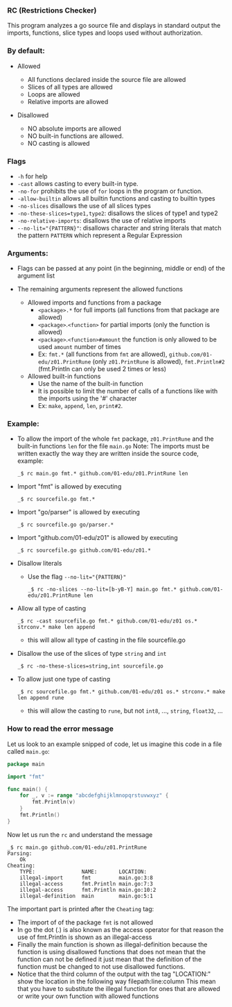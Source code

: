 ### RC (Restrictions Checker)

This program analyzes a go source file and displays in standard output the imports, functions, slice types and loops used without authorization.

### By default:

- Allowed

  - All functions declared inside the source file are allowed
  - Slices of all types are allowed
  - Loops are allowed
  - Relative imports are allowed

- Disallowed

  - NO absolute imports are allowed
  - NO built-in functions are allowed.
  - NO casting is allowed

### Flags

- `-h` for help
- `-cast` allows casting to every built-in type.
- `-no-for` prohibits the use of `for` loops in the program or function.
- `-allow-builtin` allows all builtin functions and casting to builtin types
- `-no-slices` disallows the use of all slices types
- `-no-these-slices=type1,type2`: disallows the slices of type1 and type2
- `-no-relative-imports`: disallows the use of relative imports
- `--no-lit="{PATTERN}"`: disallows character and string literals that match the pattern `PATTERN` which represent a Regular Expression

### Arguments:

- Flags can be passed at any point (in the beginning, middle or end) of the argument list

- The remaining arguments represent the allowed functions
  - Allowed imports and functions from a package
    - `<package>.*` for full imports (all functions from that package are allowed)
    - `<package>`.`<function>` for partial imports (only the function is allowed)
    - `<package>`.`<function>#amount` the function is only allowed to be used `amount` number of times
    - Ex: `fmt.*` (all functions from `fmt` are allowed), `github.com/01-edu/z01.PrintRune` (only `z01.PrintRune` is allowed), `fmt.Println#2` (fmt.Println can only be used 2 times or less)
  - Allowed built-in functions
    - Use the name of the built-in function
    - It is possible to limit the number of calls of a functions like with the imports using the '#' character
    - Ex: `make`, `append`, `len`, `print#2`.

### Example:

- To allow the import of the whole `fmt` package, `z01.PrintRune` and the built-in functions `len` for the file `main.go`
  Note: The imports must be written exactly the way they are written inside the source code, example:

  ```console
  _$ rc main.go fmt.* github.com/01-edu/z01.PrintRune len
  ```

- Import "fmt" is allowed by executing

  ```console
  _$ rc sourcefile.go fmt.*
  ```

- Import "go/parser" is allowed by executing

  ```console
  _$ rc sourcefile.go go/parser.*
  ```

- Import "github.com/01-edu/z01" is allowed by executing

  ```console
  _$ rc sourcefile.go github.com/01-edu/z01.*
  ```

- Disallow literals

  - Use the flag `--no-lit="{PATTERN}"`
    ```console
    _$ rc -no-slices --no-lit=[b-yB-Y] main.go fmt.* github.com/01-edu/z01.PrintRune len
    ```

- Allow all type of casting

  ```console
  _$ rc -cast sourcefile.go fmt.* github.com/01-edu/z01 os.* strconv.* make len append
  ```

  - this will allow all type of casting in the file sourcefile.go

- Disallow the use of the slices of type `string` and `int`

  ```console
  _$ rc -no-these-slices=string,int sourcefile.go
  ```

- To allow just one type of casting

  ```console
  _$ rc sourcefile.go fmt.* github.com/01-edu/z01 os.* strconv.* make len append rune
  ```

  - this will allow the casting to `rune`, but not `int8`, ..., `string`, `float32`, ...

### How to read the error message

Let us look to an example snipped of code, let us imagine this code in a file called `main.go`:

```go
package main

import "fmt"

func main() {
	for _, v := range "abcdefghijklmnopqrstuvwxyz" {
		fmt.Println(v)
	}
	fmt.Println()
}
```

Now let us run the `rc` and understand the message

```console
_$ rc main.go github.com/01-edu/z01.PrintRune
Parsing:
	Ok
Cheating:
	TYPE:             	NAME:      	LOCATION:
	illegal-import    	fmt        	main.go:3:8
	illegal-access    	fmt.Println	main.go:7:3
	illegal-access    	fmt.Println	main.go:10:2
	illegal-definition	main       	main.go:5:1
```

The important part is printed after the `Cheating` tag:

- The import of of the package `fmt` is not allowed
- In go the dot (.) is also known as the access operator for that reason the use of fmt.Println is shown as an illegal-access
- Finally the main function is shown as illegal-definition because the function is using disallowed functions that does not mean that the function can not be defined it just mean that the definition of the function must be changed to not use disallowed functions.
- Notice that the third column of the output with the tag "LOCATION:" show the location in the following way filepath:line:column
  This mean that you have to substitute the illegal function for ones that are allowed or write your own function with allowed functions
